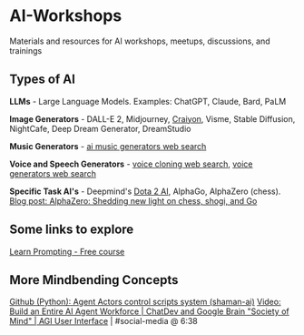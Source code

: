 # AI-Workshops
Materials and resources for AI workshops, meetups, discussions, and trainings

## Types of AI
**LLMs** - Large Language Models. Examples: ChatGPT, Claude, Bard, PaLM

**Image Generators** - DALL-E 2, Midjourney, [Craiyon](https://www.craiyon.com/), Visme, Stable Diffusion, NightCafe, Deep Dream Generator, DreamStudio

**Music Generators** - [ai music generators web search](https://www.google.com/search?q=ai+music+generators)

**Voice and Speech Generators** - [voice cloning web search](https://www.google.com/search?q=ai+voice+cloning), [voice generators web search](https://www.google.com/search?q=ai+voice+generators)

**Specific Task AI's** - Deepmind's [Dota 2 AI](https://openai.com/research?topics=dota-2), AlphaGo, AlphaZero (chess). [Blog post: AlphaZero: Shedding new light on chess, shogi, and Go](https://deepmind.google/discover/blog/alphazero-shedding-new-light-on-chess-shogi-and-go/)


## Some links to explore
[Learn Prompting - Free course](https://learnprompting.org/)


## More Mindbending Concepts
[Github (Python): Agent Actors control scripts system (shaman-ai)](https://github.com/shaman-ai/agent-actors)
[Video: Build an Entire AI Agent Workforce | ChatDev and Google Brain "Society of Mind" | AGI User Interface](https://youtu.be/5Zj_zstLLP4?si=MJdUAvnJsOV_tGwd) | #social-media @ 6:38


